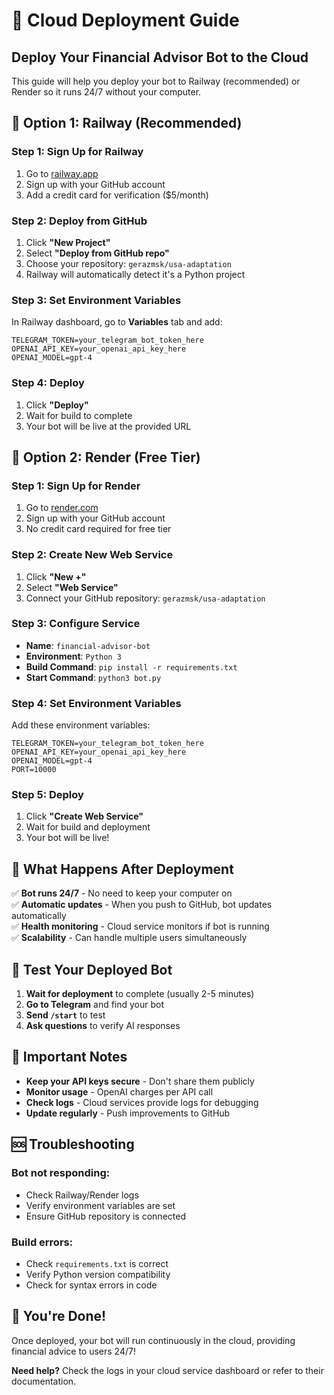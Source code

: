 # 🚀 Cloud Deployment Guide

## Deploy Your Financial Advisor Bot to the Cloud

This guide will help you deploy your bot to Railway (recommended) or Render so it runs 24/7 without your computer.

## 🎯 **Option 1: Railway (Recommended)**

### **Step 1: Sign Up for Railway**
1. Go to [railway.app](https://railway.app)
2. Sign up with your GitHub account
3. Add a credit card for verification ($5/month)

### **Step 2: Deploy from GitHub**
1. Click **"New Project"**
2. Select **"Deploy from GitHub repo"**
3. Choose your repository: `gerazmsk/usa-adaptation`
4. Railway will automatically detect it's a Python project

### **Step 3: Set Environment Variables**
In Railway dashboard, go to **Variables** tab and add:
```
TELEGRAM_TOKEN=your_telegram_bot_token_here
OPENAI_API_KEY=your_openai_api_key_here
OPENAI_MODEL=gpt-4
```

### **Step 4: Deploy**
1. Click **"Deploy"**
2. Wait for build to complete
3. Your bot will be live at the provided URL

## 🎯 **Option 2: Render (Free Tier)**

### **Step 1: Sign Up for Render**
1. Go to [render.com](https://render.com)
2. Sign up with your GitHub account
3. No credit card required for free tier

### **Step 2: Create New Web Service**
1. Click **"New +"**
2. Select **"Web Service"**
3. Connect your GitHub repository: `gerazmsk/usa-adaptation`

### **Step 3: Configure Service**
- **Name**: `financial-advisor-bot`
- **Environment**: `Python 3`
- **Build Command**: `pip install -r requirements.txt`
- **Start Command**: `python3 bot.py`

### **Step 4: Set Environment Variables**
Add these environment variables:
```
TELEGRAM_TOKEN=your_telegram_bot_token_here
OPENAI_API_KEY=your_openai_api_key_here
OPENAI_MODEL=gpt-4
PORT=10000
```

### **Step 5: Deploy**
1. Click **"Create Web Service"**
2. Wait for build and deployment
3. Your bot will be live!

## 🔧 **What Happens After Deployment**

✅ **Bot runs 24/7** - No need to keep your computer on  
✅ **Automatic updates** - When you push to GitHub, bot updates automatically  
✅ **Health monitoring** - Cloud service monitors if bot is running  
✅ **Scalability** - Can handle multiple users simultaneously  

## 📱 **Test Your Deployed Bot**

1. **Wait for deployment** to complete (usually 2-5 minutes)
2. **Go to Telegram** and find your bot
3. **Send `/start`** to test
4. **Ask questions** to verify AI responses

## 🚨 **Important Notes**

- **Keep your API keys secure** - Don't share them publicly
- **Monitor usage** - OpenAI charges per API call
- **Check logs** - Cloud services provide logs for debugging
- **Update regularly** - Push improvements to GitHub

## 🆘 **Troubleshooting**

### **Bot not responding:**
- Check Railway/Render logs
- Verify environment variables are set
- Ensure GitHub repository is connected

### **Build errors:**
- Check `requirements.txt` is correct
- Verify Python version compatibility
- Check for syntax errors in code

## 🎉 **You're Done!**

Once deployed, your bot will run continuously in the cloud, providing financial advice to users 24/7!

**Need help?** Check the logs in your cloud service dashboard or refer to their documentation.
